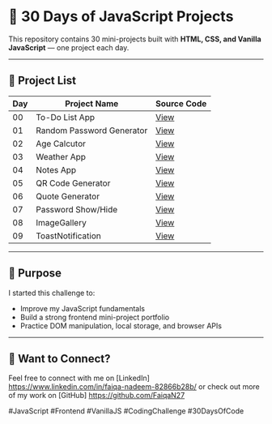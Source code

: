 # 🚀 30 Days of JavaScript Projects

This repository contains 30 mini-projects built with **HTML, CSS, and Vanilla JavaScript** — one project each day.

---

## 📅 Project List

| Day | Project Name              | Source Code                                |
| --- | ------------------------- | ------------------------------------------ |
| 00  | To-Do List App            | [View](Project_00_TodoList/)               |
| 01  | Random Password Generator | [View](Project_01_GenerateRandomPassword/) |
| 02  | Age Calcutor              | [View](Project_02_AgeCalculator)           |
| 03  | Weather App               | [View](Project_03_WeatherApp)              |
| 04  | Notes App                 | [View](Project_04_NotesApp)                |
| 05  | QR Code Generator         | [View](Project_05_QRcodeGenerator)         |
| 06  | Quote Generator           | [View](Project_06_QuoteGenerator)          |
| 07  | Password Show/Hide        | [View](Project_07_HideShowPassword)        |
| 08  | ImageGallery              | [View](Project_08_ImageGallery)            |
| 09  | ToastNotification         | [View](Project_09_ToastNotification)       |

---

## 🧠 Purpose

I started this challenge to:

- Improve my JavaScript fundamentals
- Build a strong frontend mini-project portfolio
- Practice DOM manipulation, local storage, and browser APIs

---

## 💬 Want to Connect?

Feel free to connect with me on [LinkedIn] https://www.linkedin.com/in/faiqa-nadeem-82866b28b/
or check out more of my work on [GitHub] https://github.com/FaiqaN27

#JavaScript #Frontend #VanillaJS #CodingChallenge #30DaysOfCode
